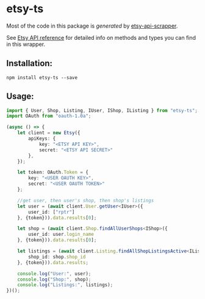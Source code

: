 # etsy-ts

Most of the code in this package is _generated_ by [etsy-api-scrapper](https://github.com/Granga/etsy-api-scraper).

See [Etsy API reference](https://www.etsy.com/developers/documentation/getting_started/api_basics#reference) for
detailed info on methods and types you can find in this wrapper.

## Installation:

`npm install etsy-ts --save`

## Usage:

```typescript
import { User, Shop, Listing, IUser, IShop, IListing } from "etsy-ts";
import OAuth from "oauth-1.0a";

(async () => {
    let client = new Etsy({
        apiKeys: {
            key: "<ETSY API KEY>",
            secret: "<ETSY API SECRET>"
        },
    });

    let token: OAuth.Token = {
        key: "<USER OAUTH KEY>",
        secret: "<USER OAUTH TOKEN>"
    };

    //get user, then user's shop, then shop's listings
    let user = (await client.User.getUser<IUser>({
        user_id: ["rptr"]
    }, {token})).data.results[0];

    let shop = (await client.Shop.findAllUserShops<IShop>({
        user_id: user.login_name
    }, {token})).data.results[0];

    let listings = (await client.Listing.findAllShopListingsActive<IListing>({
        shop_id: shop.shop_id
    }, {token})).data.results;

    console.log("User:", user);
    console.log("Shop:", shop);
    console.log("Listings:", listings);
})();
```
